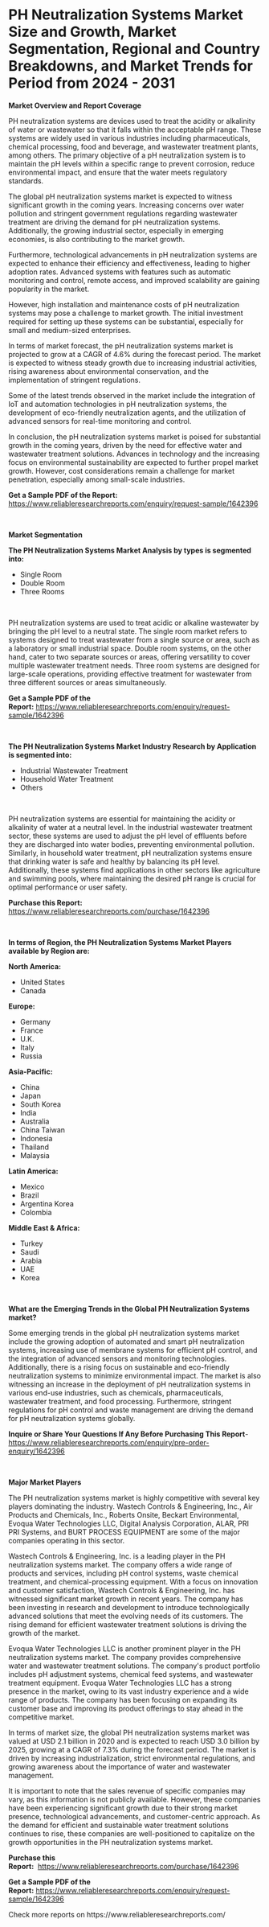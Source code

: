 <p><h1>PH Neutralization Systems Market Size and Growth, Market Segmentation, Regional and Country Breakdowns, and Market Trends for Period from 2024 -  2031</h1></p><p><strong>Market Overview and Report Coverage</strong></p>
<p><p>PH neutralization systems are devices used to treat the acidity or alkalinity of water or wastewater so that it falls within the acceptable pH range. These systems are widely used in various industries including pharmaceuticals, chemical processing, food and beverage, and wastewater treatment plants, among others. The primary objective of a pH neutralization system is to maintain the pH levels within a specific range to prevent corrosion, reduce environmental impact, and ensure that the water meets regulatory standards.</p><p>The global pH neutralization systems market is expected to witness significant growth in the coming years. Increasing concerns over water pollution and stringent government regulations regarding wastewater treatment are driving the demand for pH neutralization systems. Additionally, the growing industrial sector, especially in emerging economies, is also contributing to the market growth.</p><p>Furthermore, technological advancements in pH neutralization systems are expected to enhance their efficiency and effectiveness, leading to higher adoption rates. Advanced systems with features such as automatic monitoring and control, remote access, and improved scalability are gaining popularity in the market.</p><p>However, high installation and maintenance costs of pH neutralization systems may pose a challenge to market growth. The initial investment required for setting up these systems can be substantial, especially for small and medium-sized enterprises.</p><p>In terms of market forecast, the pH neutralization systems market is projected to grow at a CAGR of 4.6% during the forecast period. The market is expected to witness steady growth due to increasing industrial activities, rising awareness about environmental conservation, and the implementation of stringent regulations. </p><p>Some of the latest trends observed in the market include the integration of IoT and automation technologies in pH neutralization systems, the development of eco-friendly neutralization agents, and the utilization of advanced sensors for real-time monitoring and control.</p><p>In conclusion, the pH neutralization systems market is poised for substantial growth in the coming years, driven by the need for effective water and wastewater treatment solutions. Advances in technology and the increasing focus on environmental sustainability are expected to further propel market growth. However, cost considerations remain a challenge for market penetration, especially among small-scale industries.</p></p>
<p><strong>Get a Sample PDF of the Report:</strong> <a href="https://www.reliableresearchreports.com/enquiry/request-sample/1642396">https://www.reliableresearchreports.com/enquiry/request-sample/1642396</a></p>
<p>&nbsp;</p>
<p><strong>Market Segmentation</strong></p>
<p><strong>The PH Neutralization Systems Market Analysis by types is segmented into:</strong></p>
<p><ul><li>Single Room</li><li>Double Room</li><li>Three Rooms</li></ul></p>
<p>&nbsp;</p>
<p><p>PH neutralization systems are used to treat acidic or alkaline wastewater by bringing the pH level to a neutral state. The single room market refers to systems designed to treat wastewater from a single source or area, such as a laboratory or small industrial space. Double room systems, on the other hand, cater to two separate sources or areas, offering versatility to cover multiple wastewater treatment needs. Three room systems are designed for large-scale operations, providing effective treatment for wastewater from three different sources or areas simultaneously.</p></p>
<p><strong>Get a Sample PDF of the Report:</strong>&nbsp;<a href="https://www.reliableresearchreports.com/enquiry/request-sample/1642396">https://www.reliableresearchreports.com/enquiry/request-sample/1642396</a></p>
<p>&nbsp;</p>
<p><strong>The PH Neutralization Systems Market Industry Research by Application is segmented into:</strong></p>
<p><ul><li>Industrial Wastewater Treatment</li><li>Household Water Treatment</li><li>Others</li></ul></p>
<p>&nbsp;</p>
<p><p>PH neutralization systems are essential for maintaining the acidity or alkalinity of water at a neutral level. In the industrial wastewater treatment sector, these systems are used to adjust the pH level of effluents before they are discharged into water bodies, preventing environmental pollution. Similarly, in household water treatment, pH neutralization systems ensure that drinking water is safe and healthy by balancing its pH level. Additionally, these systems find applications in other sectors like agriculture and swimming pools, where maintaining the desired pH range is crucial for optimal performance or user safety.</p></p>
<p><strong>Purchase this Report:</strong>&nbsp; <a href="https://www.reliableresearchreports.com/purchase/1642396">https://www.reliableresearchreports.com/purchase/1642396</a></p>
<p>&nbsp;</p>
<p><strong>In terms of Region, the PH Neutralization Systems Market Players available by Region are:</strong></p>
<p>
    <p> <strong> North America: </strong>
        <ul>
            <li>United States</li>
            <li>Canada</li>
        </ul>
        </p> 
    <p> <strong> Europe: </strong>
        <ul>
            <li>Germany</li>
            <li>France</li>
            <li>U.K.</li>
            <li>Italy</li>
            <li>Russia</li>
        </ul>
        </p> 
    <p> <strong> Asia-Pacific: </strong>
        <ul>
            <li>China</li>
            <li>Japan</li>
            <li>South Korea</li>
            <li>India</li>
            <li>Australia</li>
            <li>China Taiwan</li>
            <li>Indonesia</li>
            <li>Thailand</li>
            <li>Malaysia</li>
        </ul>
        </p> 
    <p> <strong> Latin America: </strong>
        <ul>
            <li>Mexico</li>
            <li>Brazil</li>
            <li>Argentina Korea</li>
            <li>Colombia</li>
        </ul>
        </p> 
    <p> <strong> Middle East & Africa: </strong>
        <ul>
            <li>Turkey</li>
            <li>Saudi</li>
            <li>Arabia</li>
            <li>UAE</li>
            <li>Korea</li>
        </ul>
    </p>
    </p>
<p>&nbsp;</p>
<p><strong>What are the Emerging Trends in the Global PH Neutralization Systems market?</strong></p>
<p><p>Some emerging trends in the global pH neutralization systems market include the growing adoption of automated and smart pH neutralization systems, increasing use of membrane systems for efficient pH control, and the integration of advanced sensors and monitoring technologies. Additionally, there is a rising focus on sustainable and eco-friendly neutralization systems to minimize environmental impact. The market is also witnessing an increase in the deployment of pH neutralization systems in various end-use industries, such as chemicals, pharmaceuticals, wastewater treatment, and food processing. Furthermore, stringent regulations for pH control and waste management are driving the demand for pH neutralization systems globally.</p></p>
<p><strong>Inquire or Share Your Questions If Any Before Purchasing This Report</strong>- <a href="https://www.reliableresearchreports.com/enquiry/pre-order-enquiry/1642396">https://www.reliableresearchreports.com/enquiry/pre-order-enquiry/1642396</a></p>
<p>&nbsp;</p>
<p><strong>Major Market Players</strong></p>
<p><p>The PH neutralization systems market is highly competitive with several key players dominating the industry. Wastech Controls & Engineering, Inc., Air Products and Chemicals, Inc., Roberts Onsite, Beckart Environmental, Evoqua Water Technologies LLC, Digital Analysis Corporation, ALAR, PRI PRI Systems, and BURT PROCESS EQUIPMENT are some of the major companies operating in this sector.</p><p>Wastech Controls & Engineering, Inc. is a leading player in the PH neutralization systems market. The company offers a wide range of products and services, including pH control systems, waste chemical treatment, and chemical-processing equipment. With a focus on innovation and customer satisfaction, Wastech Controls & Engineering, Inc. has witnessed significant market growth in recent years. The company has been investing in research and development to introduce technologically advanced solutions that meet the evolving needs of its customers. The rising demand for efficient wastewater treatment solutions is driving the growth of the market.</p><p>Evoqua Water Technologies LLC is another prominent player in the PH neutralization systems market. The company provides comprehensive water and wastewater treatment solutions. The company's product portfolio includes pH adjustment systems, chemical feed systems, and wastewater treatment equipment. Evoqua Water Technologies LLC has a strong presence in the market, owing to its vast industry experience and a wide range of products. The company has been focusing on expanding its customer base and improving its product offerings to stay ahead in the competitive market.</p><p>In terms of market size, the global PH neutralization systems market was valued at USD 2.1 billion in 2020 and is expected to reach USD 3.0 billion by 2025, growing at a CAGR of 7.3% during the forecast period. The market is driven by increasing industrialization, strict environmental regulations, and growing awareness about the importance of water and wastewater management.</p><p>It is important to note that the sales revenue of specific companies may vary, as this information is not publicly available. However, these companies have been experiencing significant growth due to their strong market presence, technological advancements, and customer-centric approach. As the demand for efficient and sustainable water treatment solutions continues to rise, these companies are well-positioned to capitalize on the growth opportunities in the PH neutralization systems market.</p></p>
<p><strong>Purchase this Report:</strong>&nbsp;&nbsp;<a href="https://www.reliableresearchreports.com/purchase/1642396">https://www.reliableresearchreports.com/purchase/1642396</a></p>
<p></p>
<p><strong>Get a Sample PDF of the Report:</strong>&nbsp;<a href="https://www.reliableresearchreports.com/enquiry/request-sample/1642396">https://www.reliableresearchreports.com/enquiry/request-sample/1642396</a></p>
<p>Check more reports on https://www.reliableresearchreports.com/</p>